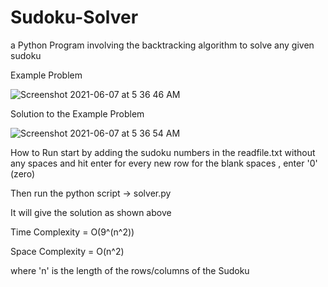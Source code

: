 # Sudoku-Solver
a Python Program involving the backtracking algorithm to solve any given sudoku

Example Problem

![Screenshot 2021-06-07 at 5 36 46 AM](https://user-images.githubusercontent.com/48192477/120944560-c9b10780-c752-11eb-93b3-481b2255de14.png)

Solution to the Example Problem

![Screenshot 2021-06-07 at 5 36 54 AM](https://user-images.githubusercontent.com/48192477/120944575-dc2b4100-c752-11eb-9946-c7a5bfe7d7c1.png)


How to Run
start by adding the sudoku numbers in the readfile.txt without any spaces and hit enter for every new row
for the blank spaces , enter '0' (zero)

Then run the python script -> solver.py

It will give the solution as shown above

Time Complexity = O(9^(n^2))

Space Complexity = O(n^2)

where 'n' is the length of the rows/columns of the Sudoku




